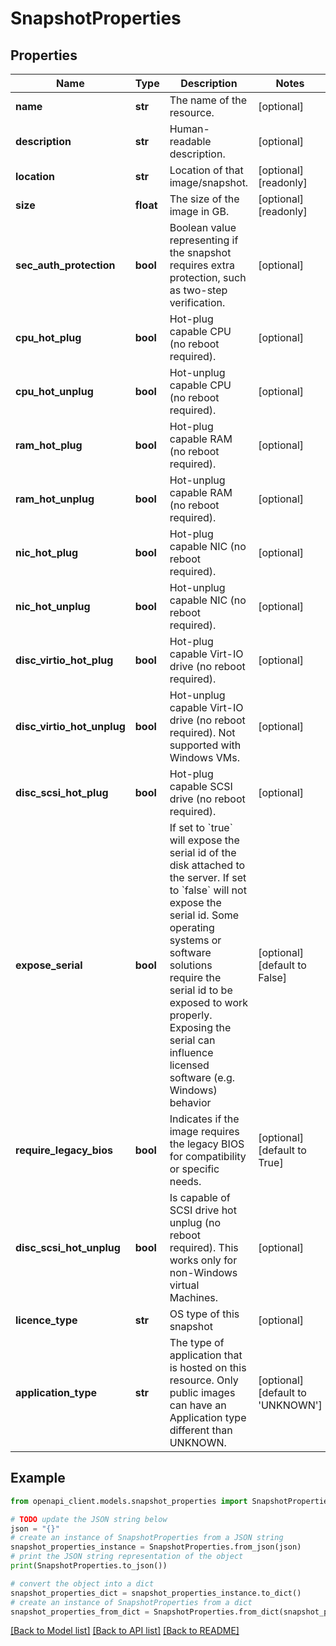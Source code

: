 # SnapshotProperties


## Properties

Name | Type | Description | Notes
------------ | ------------- | ------------- | -------------
**name** | **str** | The name of the  resource. | [optional] 
**description** | **str** | Human-readable description. | [optional] 
**location** | **str** | Location of that image/snapshot.  | [optional] [readonly] 
**size** | **float** | The size of the image in GB. | [optional] [readonly] 
**sec_auth_protection** | **bool** | Boolean value representing if the snapshot requires extra protection, such as two-step verification. | [optional] 
**cpu_hot_plug** | **bool** | Hot-plug capable CPU (no reboot required). | [optional] 
**cpu_hot_unplug** | **bool** | Hot-unplug capable CPU (no reboot required). | [optional] 
**ram_hot_plug** | **bool** | Hot-plug capable RAM (no reboot required). | [optional] 
**ram_hot_unplug** | **bool** | Hot-unplug capable RAM (no reboot required). | [optional] 
**nic_hot_plug** | **bool** | Hot-plug capable NIC (no reboot required). | [optional] 
**nic_hot_unplug** | **bool** | Hot-unplug capable NIC (no reboot required). | [optional] 
**disc_virtio_hot_plug** | **bool** | Hot-plug capable Virt-IO drive (no reboot required). | [optional] 
**disc_virtio_hot_unplug** | **bool** | Hot-unplug capable Virt-IO drive (no reboot required). Not supported with Windows VMs. | [optional] 
**disc_scsi_hot_plug** | **bool** | Hot-plug capable SCSI drive (no reboot required). | [optional] 
**expose_serial** | **bool** | If set to &#x60;true&#x60; will expose the serial id of the disk attached to the server. If set to &#x60;false&#x60; will not expose the serial id. Some operating systems or software solutions require the serial id to be exposed to work properly. Exposing the serial  can influence licensed software (e.g. Windows) behavior | [optional] [default to False]
**require_legacy_bios** | **bool** | Indicates if the image requires the legacy BIOS for compatibility or specific needs. | [optional] [default to True]
**disc_scsi_hot_unplug** | **bool** | Is capable of SCSI drive hot unplug (no reboot required). This works only for non-Windows virtual Machines. | [optional] 
**licence_type** | **str** | OS type of this snapshot | [optional] 
**application_type** | **str** | The type of application that is hosted on this resource.  Only public images can have an Application type different than UNKNOWN. | [optional] [default to 'UNKNOWN']

## Example

```python
from openapi_client.models.snapshot_properties import SnapshotProperties

# TODO update the JSON string below
json = "{}"
# create an instance of SnapshotProperties from a JSON string
snapshot_properties_instance = SnapshotProperties.from_json(json)
# print the JSON string representation of the object
print(SnapshotProperties.to_json())

# convert the object into a dict
snapshot_properties_dict = snapshot_properties_instance.to_dict()
# create an instance of SnapshotProperties from a dict
snapshot_properties_from_dict = SnapshotProperties.from_dict(snapshot_properties_dict)
```
[[Back to Model list]](../README.md#documentation-for-models) [[Back to API list]](../README.md#documentation-for-api-endpoints) [[Back to README]](../README.md)


